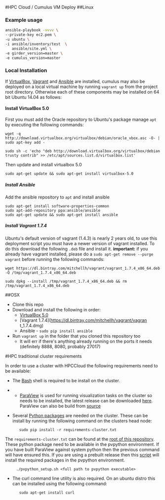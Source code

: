 #HPC Cloud / Cumulus VM Deploy
##Linux
### Example usage

```sh
ansible-playbook -vvvv \
--private-key ec2.pem \
-u ubuntu \
-i ansible/inventory/test  \
   ansible/site.yml \
-e girder_version=master \
-e cumulus_version=master
```

### Local Installation
If [VirtualBox](https://www.virtualbox.org/wiki/Downloads), [Vagrant](https://www.vagrantup.com/) and [Ansible](http://www.ansible.com/) are installed, cumulus may also be deployed on a local virtual machine by running ```vagrant up``` from the project root directory. Otherwise each of these components may be installed on 64 bit Ubuntu 14.04 as follows:


#### Install VirtualBox 5.0
First you must add the Oracle repository to Ubuntu's package manage ```apt``` by executing the following commands:
```
wget -q http://download.virtualbox.org/virtualbox/debian/oracle_vbox.asc -O- | sudo apt-key add -

sudo sh -c 'echo "deb http://download.virtualbox.org/virtualbox/debian trusty contrib" >> /etc/apt/sources.list.d/virtualbox.list'
```

Then update and install virtualbox 5.0
```
sudo apt-get update && sudo apt-get install virtualbox-5.0

```

##### Install Ansible
Add the ansible repository to ```apt``` and install ansible
```
sudo apt-get install software-properties-common
sudo apt-add-repository ppa:ansible/ansible
sudo apt-get update && sudo apt-get install ansible
```

##### Install Vagrant 1.7.4

Ubuntu's default version of vagrant (1.4.3) is nearly 2 years old, to use this deployment script you must have a newer version of vagrant installed.  To do this download the following ```.deb``` file and install it. **important:** if you already have vagrant installed,  please do a ```sudo apt-get remove --purge vagrant``` before running the following commands:

```
wget https://dl.bintray.com/mitchellh/vagrant/vagrant_1.7.4_x86_64.deb -O /tmp/vagrant_1.7.4_x86_64.deb

sudo dpkg --install /tmp/vagrant_1.7.4_x86_64.deb && rm /tmp/vagrant_1.7.4_x86_64.deb
```

##OSX


- Clone this repo
- Download and install the following in order:
  - [VirtualBox 5.0](http://download.virtualbox.org/virtualbox/5.0.6/VirtualBox-5.0.6-103037-OSX.dmg)
  - [Vagrant 1.7.4](https://dl.bintray.com/mitchellh/vagrant/vagran	t_1.7.4.dmg)
  - Ansible - `sudo pip install ansible`
- Run `vagrant up` in the folder that you cloned this repository too
  - It will err if there's anything already running on the ports it needs (definitely 8888, 8080, probably 27017)


#HPC traditional cluster requirements

In order to use a cluster with HPCCloud the following requirements need to be available:
- The [Bash](https://www.gnu.org/software/bash/) shell is required to be install on the cluster.
- - [ParaView](http://www.paraview.org) is used for running visualization tasks on the cluster so needs to be installed, the latest release can be downloaded [here](http://www.paraview.org/download/). ParaView can also be build from [source](http://www.paraview.org/Wiki/ParaView:Build_And_Install)
- Several [Python packages](https://github.com/Kitware/HPCCloud-deploy/blob/master/requirements-cluster.txt) are needed on the cluster. These can be install by running the following command on the clusters head node:

         sudo pip install -r requirements-cluster.txt
 The `requirements-cluster.txt` can be found at the [root of this repository](https://github.com/Kitware/HPCCloud-deploy/blob/master/requirements-cluster.txt). These python package need to be available in the pvpython environment. If you have built ParaView against system python then the previous command will have ensured this. If you are using a prebuilt release then this [script](https://github.com/Kitware/HPCCloud-deploy/blob/master/pvpython_setup.sh) will install the required packages in the pvpython environment.
 
         ./pvpython_setup.sh <full path to pvpython executable>
- The curl command line utility is also  required. On an ubuntu distro this can be installed using the following command:

         sudo apt-get install curl
